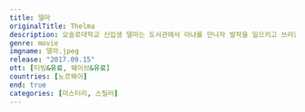 ```yaml
---
title: 델마
originalTitle: Thelma
description: 오슬로대학교 신입생 델마는 도서관에서 아냐를 만나자 발작을 일으키고 쓰러진다. 엄격한 종교적 가정에서 자란 그녀는 아픈 사실을 부모에게 숨기고 아냐에게 끌리는 자신의 감정을 억누른다. 하지만 그럴수록 그녀 안에 잠재된 초자연적인 힘이 감당할 수 없을 만큼 용솟음치려 한다.
genre: movie
imgname: 델마.jpeg
release: "2017.09.15"
ott: [티빙&유료, 웨이브&유료]
countries: [노르웨이]
end: true
categories: [미스터리, 스릴러]
---
```

